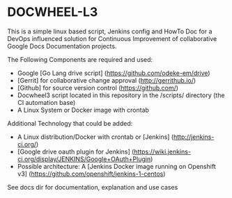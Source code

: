 DOCWHEEL-L3
===========

This is a simple linux based script, Jenkins config and HowTo Doc for a DevOps influenced solution for Continuous Improvement of collaborative 
Google Docs Documentation projects.

The Following Components are required and used: 

 * Google [Go Lang drive script] (https://github.com/odeke-em/drive)
 * [Gerrit] for collaborative change approval (http://gerrithub.io/)
 * [Github] for source version control (https://github.com/)
 * Docwheel3 script located in this repository in the /scripts/ directory (the CI automation base) 
 * A Linux System or Docker image with crontab

Additional Technology that could be added: 
 * A Linux distribution/Docker with crontab or [Jenkins] (http://jenkins-ci.org/) 
 * [Google drive oauth plugin for Jenkins] (https://wiki.jenkins-ci.org/display/JENKINS/Google+OAuth+Plugin)
 * Possible architecture: A [Jenkins Docker image running on Openshift v3] (https://github.com/openshift/jenkins-1-centos) 


 
See docs dir for documentation, explanation 
and use cases


